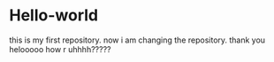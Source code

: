 # Hello-world
this is my first repository.
now i am changing the repository.
thank you
helooooo how r uhhhh?????
